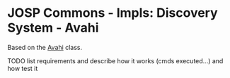 # JOSP Commons - Impls: Discovery System - Avahi

Based on the [Avahi](/src/main/java/com/robypomper/discovery/impl/Avahi.java) class.

TODO list requirements and describe how it works (cmds executed...) and how test it
